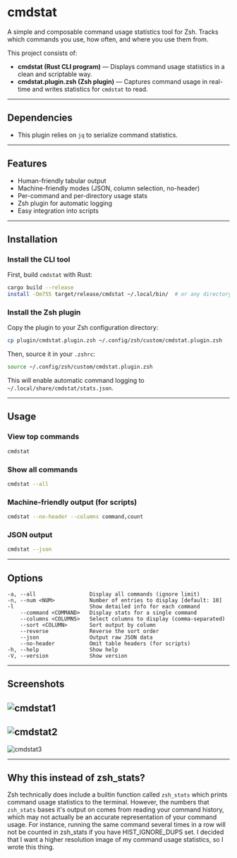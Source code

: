 # cmdstat

A simple and composable command usage statistics tool for Zsh. Tracks which commands you use, how often, and where you use them from.

This project consists of:

* **cmdstat (Rust CLI program)** — Displays command usage statistics in a clean and scriptable way.
* **cmdstat.plugin.zsh (Zsh plugin)** — Captures command usage in real-time and writes statistics for `cmdstat` to read.

---

## Dependencies

* This plugin relies on `jq` to serialize command statistics.

---

## Features

* Human-friendly tabular output
* Machine-friendly modes (JSON, column selection, no-header)
* Per-command and per-directory usage stats
* Zsh plugin for automatic logging
* Easy integration into scripts

---

## Installation

### Install the CLI tool

First, build `cmdstat` with Rust:

```bash
cargo build --release
install -Dm755 target/release/cmdstat ~/.local/bin/  # or any directory in your PATH
```

### Install the Zsh plugin

Copy the plugin to your Zsh configuration directory:

```bash
cp plugin/cmdstat.plugin.zsh ~/.config/zsh/custom/cmdstat.plugin.zsh
```

Then, source it in your `.zshrc`:

```bash
source ~/.config/zsh/custom/cmdstat.plugin.zsh
```

This will enable automatic command logging to `~/.local/share/cmdstat/stats.json`.

---

## Usage

### View top commands

```bash
cmdstat
```

### Show all commands

```bash
cmdstat --all
```

### Machine-friendly output (for scripts)

```bash
cmdstat --no-header --columns command,count
```

### JSON output

```bash
cmdstat --json
```

---

## Options

```
-a, --all                 Display all commands (ignore limit)
-n, --num <NUM>           Number of entries to display [default: 10]
-l                        Show detailed info for each command
    --command <COMMAND>   Display stats for a single command
    --columns <COLUMNS>   Select columns to display (comma-separated)
    --sort <COLUMN>       Sort output by column
    --reverse             Reverse the sort order
    --json                Output raw JSON data
    --no-header           Omit table headers (for scripts)
-h, --help                Show help
-V, --version             Show version
```

---

## Screenshots

![cmdstat1](https://github.com/user-attachments/assets/ba2abdfe-efb0-422d-8b16-3882e3e71d10)
---
![cmdstat2](https://github.com/user-attachments/assets/ad260431-0b60-4a79-b2f3-d1af413b9598)
---
![cmdstat3](https://github.com/user-attachments/assets/6331e9bd-e011-43b4-a865-79d1ae362ca8)



---

## Why this instead of zsh_stats?
Zsh technically does include a builtin function called `zsh_stats` which prints command usage statistics to the terminal. However, the numbers that `zsh_stats` bases it's output on comes from reading your command history, which may not actually be an accurate representation of your command usage. For instance, running the same command several times in a row will not be counted in zsh_stats if you have HIST_IGNORE_DUPS set. I decided that I want a higher resolution image of my command usage statistics, so I wrote this thing.
